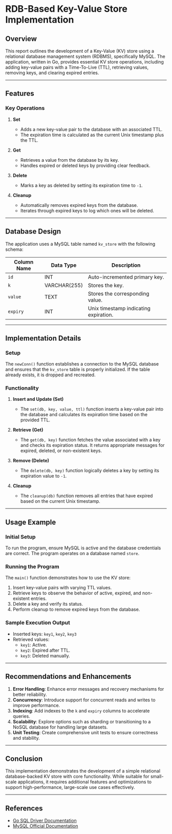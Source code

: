 # RDB-Based Key-Value Store Implementation

## Overview
This report outlines the development of a Key-Value (KV) store using a relational database management system (RDBMS), specifically MySQL. The application, written in Go, provides essential KV store operations, including adding key-value pairs with a Time-To-Live (TTL), retrieving values, removing keys, and clearing expired entries.

---

## Features

### Key Operations
1. **Set**
   - Adds a new key-value pair to the database with an associated TTL.
   - The expiration time is calculated as the current Unix timestamp plus the TTL.

2. **Get**
   - Retrieves a value from the database by its key.
   - Handles expired or deleted keys by providing clear feedback.

3. **Delete**
   - Marks a key as deleted by setting its expiration time to `-1`.

4. **Cleanup**
   - Automatically removes expired keys from the database.
   - Iterates through expired keys to log which ones will be deleted.

---

## Database Design
The application uses a MySQL table named `kv_store` with the following schema:

| Column Name | Data Type     | Description                          |
|-------------|---------------|--------------------------------------|
| `id`        | INT           | Auto-incremented primary key.        |
| `k`         | VARCHAR(255)  | Stores the key.                      |
| `value`     | TEXT          | Stores the corresponding value.      |
| `expiry`    | INT           | Unix timestamp indicating expiration.|

---

## Implementation Details

### Setup
The `newConn()` function establishes a connection to the MySQL database and ensures that the `kv_store` table is properly initialized. If the table already exists, it is dropped and recreated.

### Functionality
1. **Insert and Update (Set)**
   - The `set(db, key, value, ttl)` function inserts a key-value pair into the database and calculates its expiration time based on the provided TTL.

2. **Retrieve (Get)**
   - The `get(db, key)` function fetches the value associated with a key and checks its expiration status. It returns appropriate messages for expired, deleted, or non-existent keys.

3. **Remove (Delete)**
   - The `delete(db, key)` function logically deletes a key by setting its expiration value to `-1`.

4. **Cleanup**
   - The `cleanup(db)` function removes all entries that have expired based on the current Unix timestamp.

---

## Usage Example
### Initial Setup
To run the program, ensure MySQL is active and the database credentials are correct. The program operates on a database named `store`.

### Running the Program
The `main()` function demonstrates how to use the KV store:

1. Insert key-value pairs with varying TTL values.
2. Retrieve keys to observe the behavior of active, expired, and non-existent entries.
3. Delete a key and verify its status.
4. Perform cleanup to remove expired keys from the database.

### Sample Execution Output
- Inserted keys: `key1`, `key2`, `key3`
- Retrieved values:
  - `key1`: Active.
  - `key2`: Expired after TTL.
  - `key3`: Deleted manually.

---

## Recommendations and Enhancements
1. **Error Handling**: Enhance error messages and recovery mechanisms for better reliability.
2. **Concurrency**: Introduce support for concurrent reads and writes to improve performance.
3. **Indexing**: Add indexes to the `k` and `expiry` columns to accelerate queries.
4. **Scalability**: Explore options such as sharding or transitioning to a NoSQL database for handling large datasets.
5. **Unit Testing**: Create comprehensive unit tests to ensure correctness and stability.

---

## Conclusion
This implementation demonstrates the development of a simple relational database-backed KV store with core functionality. While suitable for small-scale applications, it requires additional features and optimizations to support high-performance, large-scale use cases effectively.

---

## References
- [Go SQL Driver Documentation](https://pkg.go.dev/github.com/go-sql-driver/mysql)
- [MySQL Official Documentation](https://dev.mysql.com/doc/)

